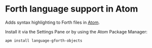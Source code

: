 # Forth language support in Atom

Adds syntax highlighting to Forth files in [Atom](https://atom.io).

Install it via the Settings Pane or by using the Atom Package Manager:

    apm install language-gforth-objects
